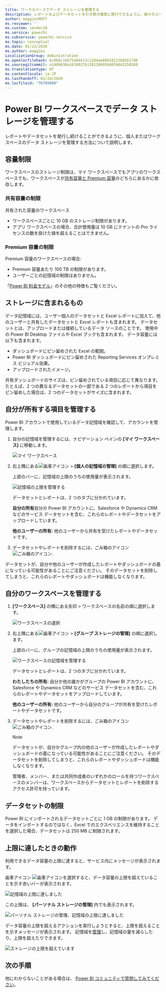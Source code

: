 ```yaml
---
title: ワークスペースでデータ ストレージを管理する
description: レポートおよびデータセットを引き続き確実に発行できるように、個々のユーザーまたはワークスペース内のデータ記憶域を管理する方法について説明します。
author: maggiesMSFT
ms.reviewer: ''
ms.custom: seodec18
ms.service: powerbi
ms.subservice: powerbi-service
ms.topic: conceptual
ms.date: 01/23/2020
ms.author: maggies
LocalizationGroup: Administration
ms.openlocfilehash: bc8b8c16675e6d413c22d4ae88018222b02b17d6
ms.sourcegitcommit: a1409030a1616027b138128695b80f6843258168
ms.translationtype: HT
ms.contentlocale: ja-JP
ms.lasthandoff: 01/24/2020
ms.locfileid: "76709890"
---
```

# <a name="manage-data-storage-in-power-bi-workspaces"></a>Power BI ワークスペースでデータ ストレージを管理する

レポートやデータセットを発行し続けることができるように、個人またはワークスペースのデータ ストレージを管理する方法について説明します。

## <a name="capacity-limits"></a>容量制限

ワークスペースのストレージ制限は、マイ ワークスペースでもアプリのワークスペースでも、ワークスペースが[共有容量と Premium 容量](service-basic-concepts.md#capacities)のどちらにあるかに依存します。

### <a name="shared-capacity-limits"></a>共有容量の制限
共有された容量のワークスペース 

- ワークスペースごとに 10 GB のストレージ制限があります。
- アプリ ワークスペースの場合、合計使用量は 10 GB にテナントの Pro ライセンスの数を掛けた値を超えることはできません。

### <a name="premium-capacity-limits"></a>Premium 容量の制限
Premium 容量のワークスペースの場合:
- Premium 容量あたり 100 TB の制限があります。
- ユーザーごとの記憶域の制限はありません。

「[Power BI 料金モデル](https://powerbi.microsoft.com/pricing)」のその他の特徴もご覧ください。

## <a name="whats-included-in-storage"></a>ストレージに含まれるもの

データ記憶域には、ユーザー個人のデータセットと Excel レポートに加えて、他のユーザーと共有したデータセットと Excel レポートも含まれます。 データセットとは、アップロードまたは接続しているデータ ソースのことです。 使用中の Power BI Desktop ファイルや Excel ブックも含まれます。 データ容量には以下も含まれます。

* ダッシュボードにピン留めされた Excel の範囲。
* Power BI ダッシュボードにピン留めされた Reporting Services オンプレミス ビジュアル効果。
* アップロードされたイメージ。

共有ダッシュボードのサイズは、ピン留めされている項目に応じて異なります。 たとえば、2 つの異なるデータセットの一部である 2 つのレポートから項目をピン留めした場合は、2 つのデータセットがサイズに含まれます。

<a name="manage"/>

## <a name="manage-items-you-own"></a>自分が所有する項目を管理する

Power BI アカウントで使用しているデータ記憶域を確認して、アカウントを管理します。

1. 自分の記憶域を管理するには、ナビゲーション ペインの **[マイ ワークスペース]** に移動します。
   
    ![マイ ワークスペース](media/service-admin-manage-your-data-storage-in-power-bi/pbi_myworkspace.png)

2. 右上隅にある![歯車アイコン](media/service-admin-manage-your-data-storage-in-power-bi/pbi_gearicon.png) \> **[個人の記憶域の管理]** の順に選択します。
   
    上部のバーに、記憶域の上限のうちの使用量が表示されます。
   
    ![記憶域の上限を管理する](media/service-admin-manage-your-data-storage-in-power-bi/pbi_persnlstorage.png)
   
    データセットとレポートは、2 つのタブに分かれています。
   
    **自分の所有**自分の Power BI アカウントに、Salesforce や Dynamics CRM などのサービス データセットを含む、これらのレポートやデータセットをアップロードしています。  

    **他のユーザーの所有:** 他のユーザーから共有を受けたレポートやデータセットです。
1. データセットやレポートを削除するには、ごみ箱のアイコン ![ごみ箱のアイコン](media/service-admin-manage-your-data-storage-in-power-bi/pbi_deleteicon.png).

データセットが、自分や他のユーザーが作成したレポートやダッシュボードの基になっている可能性があることにご注意ください。 そのデータセットを削除してしまうと、これらのレポートやダッシュボードは機能しなくなります。

## <a name="manage-your-workspace"></a>自分のワークスペースを管理する
1. **[ワークスペース]** の横にある矢印 \> ワークスペースの名前の順に選択します。
   
    ![ワークスペースの選択](media/service-admin-manage-your-data-storage-in-power-bi/pbi_groupworkspaces.png)
2. 右上隅にある![歯車アイコン](media/service-admin-manage-your-data-storage-in-power-bi/pbi_gearicon.png) \> **[グループ ストレージの管理]** の順に選択します。
   
    上部のバーに、グループの記憶域の上限のうちの使用量が表示されます。
   
    ![ワークスペースの記憶域を管理する](media/service-admin-manage-your-data-storage-in-power-bi/pbi_groupstorage.png)
   
    データセットとレポートは、2 つのタブに分かれています。
   
    **わたしたちの所有:** 自分か他の誰かがグループの Power BI アカウントに、Salesforce や Dynamics CRM などのサービス データセットを含む、これらのレポートやデータセットをアップロードしています。

    **他のユーザーの所有:** 他のユーザーから自分のグループが共有を受けたレポートやデータセットです。

3. データセットやレポートを削除するには、ごみ箱のアイコン ![ごみ箱のアイコン](media/service-admin-manage-your-data-storage-in-power-bi/pbi_deleteicon.png).
   
   > [!NOTE]
   > データセットが、自分かグループ内の他のユーザーが作成したレポートやダッシュボードの基になっている可能性があることにご注意ください。 そのデータセットを削除してしまうと、これらのレポートやダッシュボードは機能しなくなります。
   
   管理者、メンバー、または共同作成者のいずれかのロールを持つワークスペースのメンバーは、ワークスペースからデータセットとレポートを削除するアクセス許可を持っています。

## <a name="dataset-limits"></a>データセットの制限
Power BI にインポートされるデータセットごとに 1 GB の制限があります。 データをインポートするのではなく、Excel でのエクスペリエンスを維持することを選択した場合、データセットは 250 MB に制限されます。

## <a name="what-happens-when-you-reach-a-limit"></a>上限に達したときの動作
利用できるデータ容量の上限に達すると、サービス内にメッセージが表示されます。 

歯車アイコン ![歯車アイコン](media/service-admin-manage-your-data-storage-in-power-bi/pbi_gearicon.png)を選択すると、データ容量の上限を超えていることを示す赤いバーが表示されます。

![記憶域の上限に達しました](media/service-admin-manage-your-data-storage-in-power-bi/manage-storage-limit.png)

この上限は、 **[パーソナル ストレージの管理]** 内でも表示されます。

 ![パーソナル ストレージの管理、記憶域の上限に達しました](media/service-admin-manage-your-data-storage-in-power-bi/manage-storage-limit2.png)

 データ容量の上限を超えるアクションを実行しようとすると、上限を超えることを示すメッセージが表示されます。 記憶域を[管理](#manage)し、記憶域の量を減らしたり、上限を超えたりできます。

 ![ストレージの上限を超えています](media/service-admin-manage-your-data-storage-in-power-bi/powerbi-pro-over-limit.png)

 ## <a name="next-steps"></a>次の手順

 他にわからないことがある場合は、 [Power BI コミュニティで質問してみてください](https://community.powerbi.com/)。

